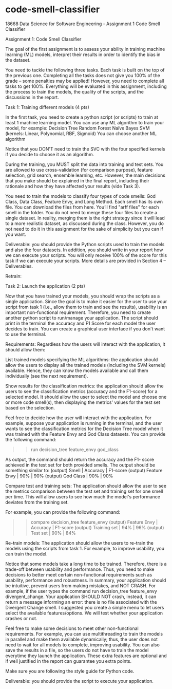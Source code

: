 # code-smell-classifier
18668 Data Science for Software Engineering - Assignment 1 Code Smell Classifier

Assignment 1: Code Smell Classifier
 

The goal of the first assignment is to assess your ability in
training machine learning (ML) models,
interpret their results in order
to identify the bias in the dataset.

You need to tackle the following three tasks. Each task is built on the top of the previous one. Completing all the tasks does not give you 100% of the grade – some penalties may be applied! However, you need to complete all tasks to get 100%. Everything will be evaluated in this assignment, including the process to train the models, the quality of the scripts, and the discussions in the report.

 
Task 1: Training different models (4 pts)

In the first task, you need to create a python script (or scripts) to train at least 1 machine learning model. You can use any ML algorithm to train your model, for example:
Decision Tree
Random Forest
Naïve Bayes
SVM (kernels: Linear, Polynomial, RBF, Sigmoid)
You can choose another ML algorithm

Notice that you DON'T need to train the SVC with the four specified kernels if you decide to choose it as an algorithm.

During the training, you MUST split the data into training and test sets. You are allowed to use cross-validation (for comparison purpose), feature selection, grid search, ensemble learning, etc. However, the main decisions that you make should be explained in the final report, including their rationale and how they have affected your results (vide Task 3).
 
You need to train the models to classify four types of code smells: God Class, Data Class, Feature Envy, and Long Method. Each smell has its own file. You can download the files from here. You’ll find "arff files" for each smell in the folder. You do not need to merge these four files to create a single dataset. In reality, merging them is the right strategy since it will lead to a more realistic dataset, as discussed during the class. However, you do not need to do it in this assignment for the sake of simplicity but you can if you want.

 
Deliverable: you should provide the Python scripts used to train the models and also the four datasets. In addition, you should write in your report how we can execute your scripts. You will only receive 100% of the score for this task if we can execute your scripts. More details are provided in Section 4 – Deliverables.

Retrain: 

 
Task 2: Launch the application (2 pts)

Now that you have trained your models, you should wrap the scripts as a single application. Since the goal is to make it easier for the user to use your script from task 1 (i.e., allow them to train and see the results), usability is an important non-functional requirement. Therefore, you need to create another python script to run/manage your application. The script should print in the terminal the accuracy and F1 Score for each model the user decides to train. You can create a graphical user interface if you don't want to use the terminal.

Requirements: Regardless how the users will interact with the application, it should allow them:

List trained models specifying the ML algorithms: the application should allow the users to display all the trained models (including the SVM kernels) available. Hence, they can know the models available and call them individually (see the next requirement).

Show results for the classification metrics: the application should allow the users to see the classification metrics (accuracy and the F1-score) for a selected model. It should allow the user to select the model and choose one or more code smell(s), then displaying the metrics' values for the test set based on the selection. 

Feel free to decide how the user will interact with the application. For example, suppose your application is running in the terminal, and the user wants to see the classification metrics for the Decision Tree model when it was trained with the Feature Envy and God Class datasets. You can provide the following command:
>> run decision_tree feature_envy god_class

As output, the command should return the accuracy and the F1- score achieved in the test set for both provided smells. The output should be something similar to:
(output)      	Smell           	   	|      	Accuracy     	|      	F1-score
(output)      	Feature Envy   	|      	90%             	|      	90%
(output)      	God Class    	|      	90%             	|      	90%

Compare test and training sets: The application should allow the user to see the metrics comparison between the test set and training set for one smell per time. This will allow users to see how much the model's performance deviates from the training set.

For example, you can provide the following command:
>> compare decision_tree feature_envy
(output)      	Feature Envy  	|      	Accuracy     	|      	F1-score
(output)      	Training set 	|      	94%             	|      	96%
(output)      	Test set        	  	|      	90%             	|      	84%
 
 
Re-train models: The application should allow the users to re-train the models using the scripts from task 1. For example, to improve usability, you can train the model.

Notice that some models take a long time to be trained. Therefore, there is a trade-off between usability and performance. Thus, you need to make decisions to better meet certain non-functional requirements such as usability, performance and robustness. In summary, your application should be intuitive, prevent users from making mistakes, and NOT CRASH. For example, if the user types the command run decision_tree feature_envy divergent_change. Your application SHOULD NOT crash, instead, it can return a message informing an error: there is no file associated with the Divergent Change smell. I suggested you create a simple menu to let users select the available features/options. We will test whether your application crashes or not.

Feel free to make some decisions to meet other non-functional requirements. For example, you can use multithreading to train the models in parallel and make them available dynamically; thus, the user does not need to wait for all models to complete, improving usability. You can also save the results in a file, so the users do not have to train the model everytime they launch the application. These extra features are optional and if well justified in the report can guarantee you extra points.

Make sure you are following the style guide for Python code.
  
Deliverable: you should provide the script to execute your application. 
